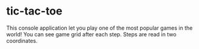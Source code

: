 # tic-tac-toe

This console application let you play one of the most popular games in the world!
You can see game grid after each step. Steps are read in two coordinates.

